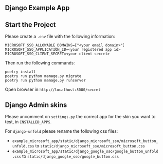 ## Django Example App

## Start the Project

Please create a `.env` file with the following information:

```dotenv
MICROSOFT_SSO_ALLOWABLE_DOMAINS=["<your email domain>"]
MICROSOFT_SSO_APPLICATION_ID=<your registered app id>
MICROSOFT_SSO_CLIENT_SECRET=<your client secret>
```

Then run the following commands:

```shell
poetry install
poetry run python manage.py migrate
poetry run python manage.py runserver
```

Open browser in `http://localhost:8000/secret`

## Django Admin skins

Please uncomment on `settings.py` the correct app for the skin you want to test, in `INSTALLED_APPS`.

For `django-unfold` please rename the following css files:

* `example_microsoft_app/static/django_microsoft_sso/microsoft_button_unfold.css` to `static/django_microsoft_sso/microsoft_button.css`
* `example_microsoft_app/static/django_google_sso/google_button_unfold.css` to `static/django_google_sso/google_button.css`
